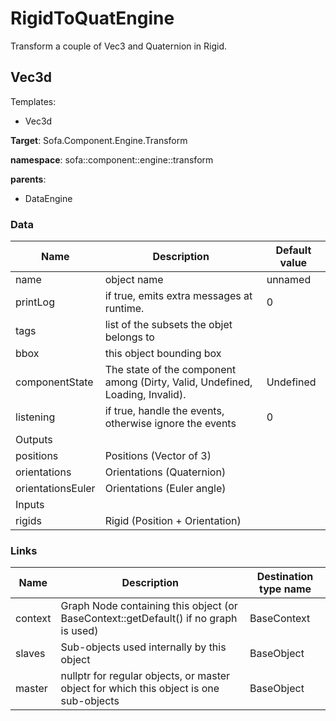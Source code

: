 <!-- generate_doc -->
# RigidToQuatEngine

Transform a couple of Vec3 and Quaternion in Rigid.


## Vec3d

Templates:

- Vec3d

__Target__: Sofa.Component.Engine.Transform

__namespace__: sofa::component::engine::transform

__parents__:

- DataEngine

### Data

<table>
    <thead>
        <tr>
            <th>Name</th>
            <th>Description</th>
            <th>Default value</th>
        </tr>
    </thead>
    <tbody>
	<tr>
		<td>name</td>
		<td>
object name
		</td>
		<td>unnamed</td>
	</tr>
	<tr>
		<td>printLog</td>
		<td>
if true, emits extra messages at runtime.
		</td>
		<td>0</td>
	</tr>
	<tr>
		<td>tags</td>
		<td>
list of the subsets the objet belongs to
		</td>
		<td></td>
	</tr>
	<tr>
		<td>bbox</td>
		<td>
this object bounding box
		</td>
		<td></td>
	</tr>
	<tr>
		<td>componentState</td>
		<td>
The state of the component among (Dirty, Valid, Undefined, Loading, Invalid).
		</td>
		<td>Undefined</td>
	</tr>
	<tr>
		<td>listening</td>
		<td>
if true, handle the events, otherwise ignore the events
		</td>
		<td>0</td>
	</tr>
	<tr>
		<td colspan="3">Outputs</td>
	</tr>
	<tr>
		<td>positions</td>
		<td>
Positions (Vector of 3)
		</td>
		<td></td>
	</tr>
	<tr>
		<td>orientations</td>
		<td>
Orientations (Quaternion)
		</td>
		<td></td>
	</tr>
	<tr>
		<td>orientationsEuler</td>
		<td>
Orientations (Euler angle)
		</td>
		<td></td>
	</tr>
	<tr>
		<td colspan="3">Inputs</td>
	</tr>
	<tr>
		<td>rigids</td>
		<td>
Rigid (Position + Orientation)
		</td>
		<td></td>
	</tr>

</tbody>
</table>

### Links


| Name | Description | Destination type name |
| ---- | ----------- | --------------------- |
|context|Graph Node containing this object (or BaseContext::getDefault() if no graph is used)|BaseContext|
|slaves|Sub-objects used internally by this object|BaseObject|
|master|nullptr for regular objects, or master object for which this object is one sub-objects|BaseObject|

